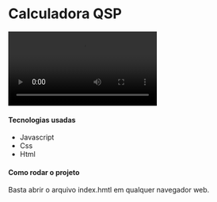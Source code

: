 Calculadora QSP
========

![](./video.mp4)

#### Tecnologias usadas
* Javascript 
* Css 
* Html 

#### Como rodar o projeto

Basta abrir o arquivo index.hmtl em qualquer navegador web.


